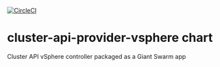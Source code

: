[![CircleCI](https://circleci.com/gh/giantswarm/cluster-api-provider-vsphere-app.svg?style=shield)](https://circleci.com/gh/giantswarm/cluster-api-provider-vsphere-app)

# cluster-api-provider-vsphere chart

Cluster API vSphere controller packaged as a Giant Swarm app